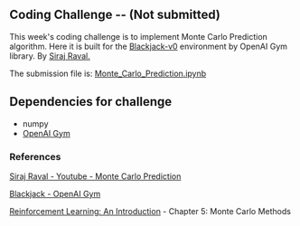 ## Coding Challenge -- (Not submitted)

This week's coding challenge is to implement Monte Carlo Prediction algorithm. Here it is built for the <a href="https://gym.openai.com/envs/Blackjack-v0/">Blackjack-v0</a> environment by OpenAI Gym library. By <a href="https://github.com/llSourcell/AI_for_Video_Games_Syllabus">Siraj Raval.</a>

The submission file is: <a href="">Monte_Carlo_Prediction.ipynb</a>

## Dependencies for challenge

* numpy
* [OpenAI Gym](https://gym.openai.com/docs/)


### References

[Siraj Raval - Youtube - Monte Carlo Prediction](https://www.youtube.com/watch?v=-YpalutQCKw&ab_channel=SirajRaval)

[Blackjack - OpenAI Gym](https://gym.openai.com/envs/Blackjack-v0/)

<a href="http://incompleteideas.net/sutton/book/bookdraft2017june.pdf">Reinforcement Learning: An Introduction</a> - Chapter 5: Monte Carlo Methods